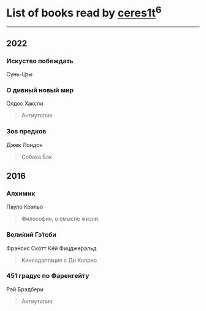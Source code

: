 # List of books read by [ceres1t](https://plus.google.com/u/0/100546060776709792770/)<sup>6</sup>
---

## 2022

### Искуство побеждать
Сунь-Цзы


### О дивный новый мир
Олдос Хаксли
> Антиутопия


### Зов предков
Джек Лондон
> Собака Бэк



## 2016

### Алхимик
Пауло Коэльо
> Философия, о смысле жизни.


### Вели́кий Гэ́тсби
Фрэ́нсис Скóтт Кéй Фицдже́ральд
> Киноадаптация с Ди Каприо


### 451 градус по Фаренгейту
Рэй Брэдбери
> Антиутопия



